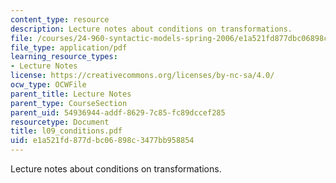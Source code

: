 ```yaml
---
content_type: resource
description: Lecture notes about conditions on transformations.
file: /courses/24-960-syntactic-models-spring-2006/e1a521fd877dbc06898c3477bb958854_l09_conditions.pdf
file_type: application/pdf
learning_resource_types:
- Lecture Notes
license: https://creativecommons.org/licenses/by-nc-sa/4.0/
ocw_type: OCWFile
parent_title: Lecture Notes
parent_type: CourseSection
parent_uid: 54936944-addf-8629-7c85-fc89dccef285
resourcetype: Document
title: l09_conditions.pdf
uid: e1a521fd-877d-bc06-898c-3477bb958854
---
```

Lecture notes about conditions on transformations.